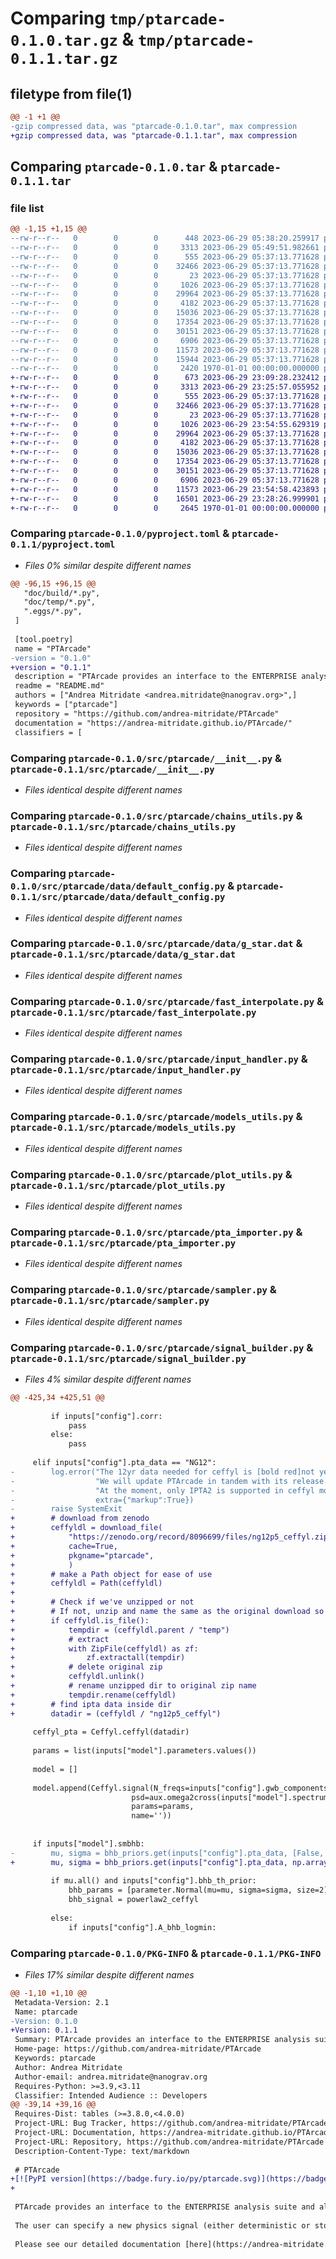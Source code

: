 # Comparing `tmp/ptarcade-0.1.0.tar.gz` & `tmp/ptarcade-0.1.1.tar.gz`

## filetype from file(1)

```diff
@@ -1 +1 @@
-gzip compressed data, was "ptarcade-0.1.0.tar", max compression
+gzip compressed data, was "ptarcade-0.1.1.tar", max compression
```

## Comparing `ptarcade-0.1.0.tar` & `ptarcade-0.1.1.tar`

### file list

```diff
@@ -1,15 +1,15 @@
--rw-r--r--   0        0        0      448 2023-06-29 05:38:20.259917 ptarcade-0.1.0/README.md
--rw-r--r--   0        0        0     3313 2023-06-29 05:49:51.982661 ptarcade-0.1.0/pyproject.toml
--rw-r--r--   0        0        0      555 2023-06-29 05:37:13.771628 ptarcade-0.1.0/src/ptarcade/__init__.py
--rw-r--r--   0        0        0    32466 2023-06-29 05:37:13.771628 ptarcade-0.1.0/src/ptarcade/chains_utils.py
--rw-r--r--   0        0        0       23 2023-06-29 05:37:13.771628 ptarcade-0.1.0/src/ptarcade/data/__init__.py
--rw-r--r--   0        0        0     1026 2023-06-29 05:37:13.771628 ptarcade-0.1.0/src/ptarcade/data/default_config.py
--rw-r--r--   0        0        0    29964 2023-06-29 05:37:13.771628 ptarcade-0.1.0/src/ptarcade/data/g_star.dat
--rw-r--r--   0        0        0     4182 2023-06-29 05:37:13.771628 ptarcade-0.1.0/src/ptarcade/fast_interpolate.py
--rw-r--r--   0        0        0    15036 2023-06-29 05:37:13.771628 ptarcade-0.1.0/src/ptarcade/input_handler.py
--rw-r--r--   0        0        0    17354 2023-06-29 05:37:13.771628 ptarcade-0.1.0/src/ptarcade/models_utils.py
--rw-r--r--   0        0        0    30151 2023-06-29 05:37:13.771628 ptarcade-0.1.0/src/ptarcade/plot_utils.py
--rw-r--r--   0        0        0     6906 2023-06-29 05:37:13.771628 ptarcade-0.1.0/src/ptarcade/pta_importer.py
--rw-r--r--   0        0        0    11573 2023-06-29 05:37:13.771628 ptarcade-0.1.0/src/ptarcade/sampler.py
--rw-r--r--   0        0        0    15944 2023-06-29 05:37:13.771628 ptarcade-0.1.0/src/ptarcade/signal_builder.py
--rw-r--r--   0        0        0     2420 1970-01-01 00:00:00.000000 ptarcade-0.1.0/PKG-INFO
+-rw-r--r--   0        0        0      673 2023-06-29 23:09:28.232412 ptarcade-0.1.1/README.md
+-rw-r--r--   0        0        0     3313 2023-06-29 23:25:57.055952 ptarcade-0.1.1/pyproject.toml
+-rw-r--r--   0        0        0      555 2023-06-29 05:37:13.771628 ptarcade-0.1.1/src/ptarcade/__init__.py
+-rw-r--r--   0        0        0    32466 2023-06-29 05:37:13.771628 ptarcade-0.1.1/src/ptarcade/chains_utils.py
+-rw-r--r--   0        0        0       23 2023-06-29 05:37:13.771628 ptarcade-0.1.1/src/ptarcade/data/__init__.py
+-rw-r--r--   0        0        0     1026 2023-06-29 23:54:55.629319 ptarcade-0.1.1/src/ptarcade/data/default_config.py
+-rw-r--r--   0        0        0    29964 2023-06-29 05:37:13.771628 ptarcade-0.1.1/src/ptarcade/data/g_star.dat
+-rw-r--r--   0        0        0     4182 2023-06-29 05:37:13.771628 ptarcade-0.1.1/src/ptarcade/fast_interpolate.py
+-rw-r--r--   0        0        0    15036 2023-06-29 05:37:13.771628 ptarcade-0.1.1/src/ptarcade/input_handler.py
+-rw-r--r--   0        0        0    17354 2023-06-29 05:37:13.771628 ptarcade-0.1.1/src/ptarcade/models_utils.py
+-rw-r--r--   0        0        0    30151 2023-06-29 05:37:13.771628 ptarcade-0.1.1/src/ptarcade/plot_utils.py
+-rw-r--r--   0        0        0     6906 2023-06-29 05:37:13.771628 ptarcade-0.1.1/src/ptarcade/pta_importer.py
+-rw-r--r--   0        0        0    11573 2023-06-29 23:54:58.423893 ptarcade-0.1.1/src/ptarcade/sampler.py
+-rw-r--r--   0        0        0    16501 2023-06-29 23:28:26.999901 ptarcade-0.1.1/src/ptarcade/signal_builder.py
+-rw-r--r--   0        0        0     2645 1970-01-01 00:00:00.000000 ptarcade-0.1.1/PKG-INFO
```

### Comparing `ptarcade-0.1.0/pyproject.toml` & `ptarcade-0.1.1/pyproject.toml`

 * *Files 0% similar despite different names*

```diff
@@ -96,15 +96,15 @@
   "doc/build/*.py",
   "doc/temp/*.py",
   ".eggs/*.py",
 ]
 
 [tool.poetry]
 name = "PTArcade"
-version = "0.1.0"
+version = "0.1.1"
 description = "PTArcade provides an interface to the ENTERPRISE analysis suite and allows for simple implementation of new-physics searches in PTA data."
 readme = "README.md"
 authors = ["Andrea Mitridate <andrea.mitridate@nanograv.org>",]
 keywords = ["ptarcade"]
 repository = "https://github.com/andrea-mitridate/PTArcade"
 documentation = "https://andrea-mitridate.github.io/PTArcade/"
 classifiers = [
```

### Comparing `ptarcade-0.1.0/src/ptarcade/__init__.py` & `ptarcade-0.1.1/src/ptarcade/__init__.py`

 * *Files identical despite different names*

### Comparing `ptarcade-0.1.0/src/ptarcade/chains_utils.py` & `ptarcade-0.1.1/src/ptarcade/chains_utils.py`

 * *Files identical despite different names*

### Comparing `ptarcade-0.1.0/src/ptarcade/data/default_config.py` & `ptarcade-0.1.1/src/ptarcade/data/default_config.py`

 * *Files identical despite different names*

### Comparing `ptarcade-0.1.0/src/ptarcade/data/g_star.dat` & `ptarcade-0.1.1/src/ptarcade/data/g_star.dat`

 * *Files identical despite different names*

### Comparing `ptarcade-0.1.0/src/ptarcade/fast_interpolate.py` & `ptarcade-0.1.1/src/ptarcade/fast_interpolate.py`

 * *Files identical despite different names*

### Comparing `ptarcade-0.1.0/src/ptarcade/input_handler.py` & `ptarcade-0.1.1/src/ptarcade/input_handler.py`

 * *Files identical despite different names*

### Comparing `ptarcade-0.1.0/src/ptarcade/models_utils.py` & `ptarcade-0.1.1/src/ptarcade/models_utils.py`

 * *Files identical despite different names*

### Comparing `ptarcade-0.1.0/src/ptarcade/plot_utils.py` & `ptarcade-0.1.1/src/ptarcade/plot_utils.py`

 * *Files identical despite different names*

### Comparing `ptarcade-0.1.0/src/ptarcade/pta_importer.py` & `ptarcade-0.1.1/src/ptarcade/pta_importer.py`

 * *Files identical despite different names*

### Comparing `ptarcade-0.1.0/src/ptarcade/sampler.py` & `ptarcade-0.1.1/src/ptarcade/sampler.py`

 * *Files identical despite different names*

### Comparing `ptarcade-0.1.0/src/ptarcade/signal_builder.py` & `ptarcade-0.1.1/src/ptarcade/signal_builder.py`

 * *Files 4% similar despite different names*

```diff
@@ -425,34 +425,51 @@
 
         if inputs["config"].corr:
             pass
         else:
             pass
 
     elif inputs["config"].pta_data == "NG12":
-        log.error("The 12yr data needed for ceffyl is [bold red]not yet[/] publicly available.\n"
-                  "We will update PTArcade in tandem with its release.\n"
-                  "At the moment, only IPTA2 is supported in ceffyl mode.\n",
-                  extra={"markup":True})
-        raise SystemExit
+        # download from zenodo
+        ceffyldl = download_file(
+            "https://zenodo.org/record/8096699/files/ng12p5_ceffyl.zip?download=1",
+            cache=True,
+            pkgname="ptarcade",
+            )
+        # make a Path object for ease of use
+        ceffyldl = Path(ceffyldl)
+
+        # Check if we've unzipped or not
+        # If not, unzip and name the same as the original download so that astropy can find it again
+        if ceffyldl.is_file():
+            tempdir = (ceffyldl.parent / "temp")
+            # extract
+            with ZipFile(ceffyldl) as zf:
+                zf.extractall(tempdir)
+            # delete original zip
+            ceffyldl.unlink()
+            # rename unzipped dir to original zip name
+            tempdir.rename(ceffyldl)
+        # find ipta data inside dir
+        datadir = (ceffyldl / "ng12p5_ceffyl")
 
     ceffyl_pta = Ceffyl.ceffyl(datadir)
 
     params = list(inputs["model"].parameters.values())
 
     model = []
 
     model.append(Ceffyl.signal(N_freqs=inputs["config"].gwb_components,
                           psd=aux.omega2cross(inputs["model"].spectrum, ceffyl=True),  
                           params=params,
                           name=''))
     
     
     if inputs["model"].smbhb:
-        mu, sigma = bhb_priors.get(inputs["config"].pta_data, [False, False])
+        mu, sigma = bhb_priors.get(inputs["config"].pta_data, np.array([False, False]))
 
         if mu.all() and inputs["config"].bhb_th_prior:
             bhb_params = [parameter.Normal(mu=mu, sigma=sigma, size=2)("gw_bhb")]
             bhb_signal = powerlaw2_ceffyl
 
         else:
             if inputs["config"].A_bhb_logmin:
```

### Comparing `ptarcade-0.1.0/PKG-INFO` & `ptarcade-0.1.1/PKG-INFO`

 * *Files 17% similar despite different names*

```diff
@@ -1,10 +1,10 @@
 Metadata-Version: 2.1
 Name: ptarcade
-Version: 0.1.0
+Version: 0.1.1
 Summary: PTArcade provides an interface to the ENTERPRISE analysis suite and allows for simple implementation of new-physics searches in PTA data.
 Home-page: https://github.com/andrea-mitridate/PTArcade
 Keywords: ptarcade
 Author: Andrea Mitridate
 Author-email: andrea.mitridate@nanograv.org
 Requires-Python: >=3.9,<3.11
 Classifier: Intended Audience :: Developers
@@ -39,14 +39,16 @@
 Requires-Dist: tables (>=3.8.0,<4.0.0)
 Project-URL: Bug Tracker, https://github.com/andrea-mitridate/PTArcade/issues
 Project-URL: Documentation, https://andrea-mitridate.github.io/PTArcade/
 Project-URL: Repository, https://github.com/andrea-mitridate/PTArcade
 Description-Content-Type: text/markdown
 
 # PTArcade
+[![PyPI version](https://badge.fury.io/py/ptarcade.svg)](https://badge.fury.io/py/ptarcade) [<img src="https://img.shields.io/badge/dockerhub-ptarcade-important.svg?logo=Docker">](https://hub.docker.com/r/ngnewphy/ptarcade)
+
 
 PTArcade provides an interface to the ENTERPRISE analysis suite and allows for simple implementation of new-physics searches in PTA data. 
 
 The user can specify a new physics signal (either deterministic or stochastic), and the code will output Monte Carlo chains that can be used to reconstruct the model's parameter posterior distributions. 
 
 Please see our detailed documentation [here](https://andrea-mitridate.github.io/PTArcade/)
```

